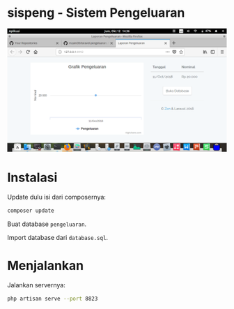 # sispeng - Sistem Pengeluaran
![](gambar/ss.png)

# Instalasi

Update dulu isi dari composernya:

```bash
composer update
```

Buat database `pengeluaran`.

Import database dari `database.sql`.

# Menjalankan

Jalankan servernya:

```bash
php artisan serve --port 8823
```
